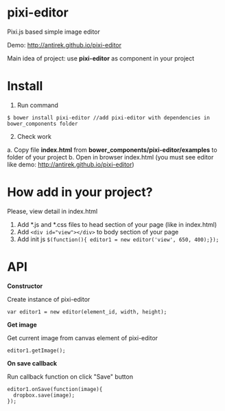 pixi-editor
===========

Pixi.js based simple image editor

Demo: http://antirek.github.io/pixi-editor

Main idea of project: use **pixi-editor** as component in your project


Install
=======
 1. Run command
``````
$ bower install pixi-editor //add pixi-editor with dependencies in bower_components folder
``````

 2. Check work
 
  a. Copy file **index.html** from **bower_components/pixi-editor/examples** to folder of your project
  b. Open in browser index.html (you must see editor like demo: http://antirek.github.io/pixi-editor)


How add in your project?
========================
Please, view detail in index.html

1. Add *.js and *.css files to head section of your page (like in index.html)
2. Add `````<div id="view"></div>````` to body section of your page
3. Add init js `````` $(function(){ editor1 = new editor('view', 650, 400);});	``````


API
===

**Constructor**

Create instance of pixi-editor

````` var editor1 = new editor(element_id, width, height); `````

**Get image**

Get current image from canvas element of pixi-editor

````` editor1.getImage(); `````

**On save callback**

Run callback function on click "Save" button

````` 
editor1.onSave(function(image){
  dropbox.save(image);
}); 
`````


